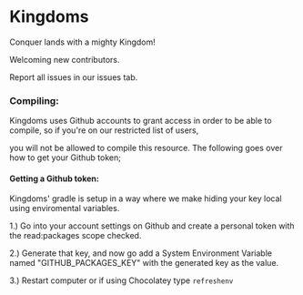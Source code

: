 # Kingdoms
Conquer lands with a mighty Kingdom!

Welcoming new contributors.

Report all issues in our issues tab.

### Compiling:

Kingdoms uses Github accounts to grant access in order to be able to compile, so if you're on our restricted list of users,

you will not be allowed to compile this resource.
The following goes over how to get your Github token;

#### Getting a Github token:

Kingdoms' gradle is setup in a way where we make hiding your key local using enviromental variables.

1.) Go into your account settings on Github and create a personal token with the read:packages scope checked.

2.) Generate that key, and now go add a System Environment Variable named "GITHUB_PACKAGES_KEY" with the generated key as the value.

3.) Restart computer or if using Chocolatey type `refreshenv`

